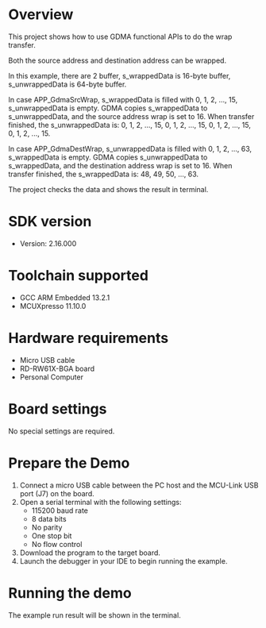 Overview
========
This project shows how to use GDMA functional APIs to do the wrap transfer.

Both the source address and destination address can be wrapped.

In this example, there are 2 buffer, s_wrappedData is 16-byte buffer,
s_unwrappedData is 64-byte buffer.

In case APP_GdmaSrcWrap, s_wrappedData is filled with 0, 1, 2, ..., 15,
s_unwrappedData is empty. GDMA copies s_wrappedData to s_unwrappedData, and the
source address wrap is set to 16. When transfer finished, the s_unwrappedData is:
0, 1, 2, ..., 15, 0, 1, 2, ..., 15, 0, 1, 2, ..., 15, 0, 1, 2, ..., 15.

In case APP_GdmaDestWrap, s_unwrappedData is filled with 0, 1, 2, ..., 63,
s_wrappedData is empty. GDMA copies s_unwrappedData to s_wrappedData, and the
destination address wrap is set to 16. When transfer finished, the s_wrappedData is:
48, 49, 50, ..., 63.

The project checks the data and shows the result in terminal.

SDK version
===========
- Version: 2.16.000

Toolchain supported
===================
- GCC ARM Embedded  13.2.1
- MCUXpresso  11.10.0

Hardware requirements
=====================
- Micro USB cable
- RD-RW61X-BGA board
- Personal Computer

Board settings
==============
No special settings are required.

Prepare the Demo
================
1.  Connect a micro USB cable between the PC host and the MCU-Link USB port (J7) on the board.
2.  Open a serial terminal with the following settings:
    - 115200 baud rate
    - 8 data bits
    - No parity
    - One stop bit
    - No flow control
3.  Download the program to the target board.
4.  Launch the debugger in your IDE to begin running the example.

Running the demo
================
The example run result will be shown in the terminal.
